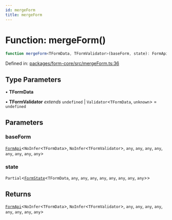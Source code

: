 ```yaml
---
id: mergeForm
title: mergeForm
---
```


# Function: mergeForm()

```ts
function mergeForm<TFormData, TFormValidator>(baseForm, state): FormApi<NoInfer<TFormData>, NoInfer<TFormValidator>, any, any, any, any, any, any, any, any>
```

Defined in: [packages/form-core/src/mergeForm.ts:36](https://github.com/TanStack/form/blob/main/packages/form-core/src/mergeForm.ts#L36)

## Type Parameters

• **TFormData**

• **TFormValidator** *extends* `undefined` \| `Validator`\<`TFormData`, `unknown`\> = `undefined`

## Parameters

### baseForm

[`FormApi`](../classes/formapi.md)\<`NoInfer`\<`TFormData`\>, `NoInfer`\<`TFormValidator`\>, `any`, `any`, `any`, `any`, `any`, `any`, `any`, `any`\>

### state

`Partial`\<[`FormState`](../type-aliases/formstate.md)\<`TFormData`, `any`, `any`, `any`, `any`, `any`, `any`, `any`, `any`\>\>

## Returns

[`FormApi`](../classes/formapi.md)\<`NoInfer`\<`TFormData`\>, `NoInfer`\<`TFormValidator`\>, `any`, `any`, `any`, `any`, `any`, `any`, `any`, `any`\>
